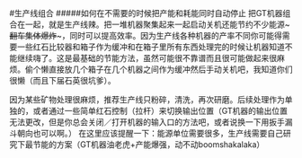 #生产线组合
#####如何在不需要的时候把产能和耗能同时自动停止
把GT机器组合在一起，就是生产线辣。把一堆机器聚集起来一起启动关机还能节约不少能源~~~翻车集体爆炸~~~，同时可以提高效率。因为生产线各种机器的产率不同你可能得需要一些红石比较器和箱子作为缓冲和在箱子里所有东西处理完的时候让机器知道不能继续嗨了。这是最基础的节能方法，虽然可能很不靠谱而且很可能做起来很麻烦。偷个懒直接放几个箱子在几个机器之间作为缓冲然后手动关机吧，我知道你们很懒（而且下届石英很坑爹）。

因为某些矿物处理很麻烦，推荐生产线只粉碎，清洗，再次研磨。后续处理作为单独的，或者通过一些简单红石控制（拉杆）来切换输出位置（GT机器的输出位置无法更改，但是你总会关闭／打开机器的输入口的方法吧，或者说换一下用扳手漏斗朝向也可以啊。）
在这里应该提醒一下：能源单位需要很多，生产线需要自己研究下最节能的方案（GT机器油老虎+产能爆强，动不动boomshakalaka）

